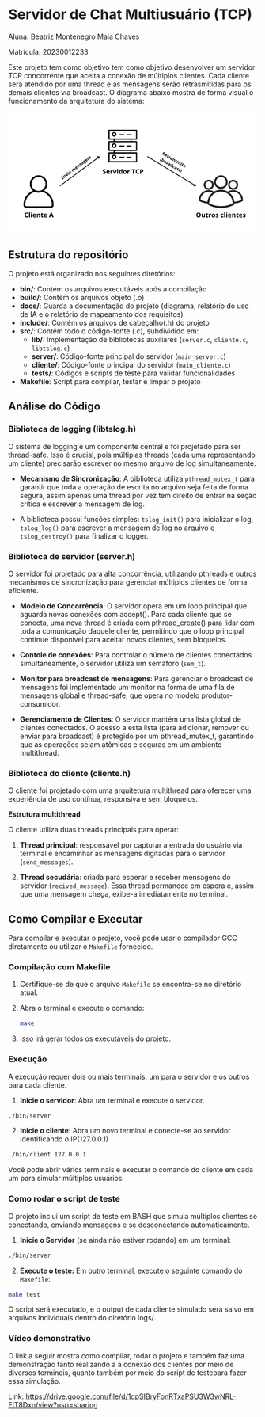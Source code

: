 # Servidor de Chat Multiusuário (TCP)
Aluna: Beatriz Montenegro Maia Chaves 

Matrícula: 20230012233

Este projeto tem como objetivo tem como objetivo desenvolver um servidor TCP concorrente que aceita a conexão de múltiplos clientes. Cada cliente será atendido por uma thread e as mensagens serão retrasmitidas para os demais clientes via broadcast. O diagrama abaixo mostra de forma visual o funcionamento da arquitetura do sistema: 

![alt text](docs/diagrama.png)


## Estrutura do repositório

O projeto está organizado nos seguintes diretórios:
- **bin/**: Contém os arquivos executáveis após a compilação
- **build/**: Contém os arquivos objeto (.o)
- **docs/**: Guarda a documentação do projeto (diagrama, relatório do uso de IA e o relatório de mapeamento dos requisitos)
- **include/**: Contém os arquivos de cabeçalho(.h) do projeto
- **src/**: Contém todo o código-fonte (.c), subdividido em:
    - **lib/**: Implementação de bibliotecas auxiliares (`server.c`, `cliente.c`, `libtslog.c`)
    - **server/**: Código-fonte principal do servidor (`main_server.c`)
    - **cliente/**: Código-fonte principal do servidor (`main_cliente.c`)
    - **tests/**: Códigos e scripts de teste para validar funcionalidades
- **Makefile**: Script para compilar, testar e limpar o projeto


## Análise do Código

### Biblioteca de logging (libtslog.h)

O sistema de logging é um componente central e foi projetado para ser thread-safe. Isso é crucial, pois múltiplas threads (cada uma representando um cliente) precisarão escrever no mesmo arquivo de log simultaneamente.

- **Mecanismo de Sincronização**: A biblioteca utiliza `pthread_mutex_t` para garantir que toda a operação de escrita no arquivo seja feita de forma segura, assim apenas uma thread por vez tem direito de entrar na seção crítica e escrever a mensagem de log. 

- A biblioteca possui funções simples: `tslog_init()` para inicializar o log, `tslog_log()` para escrever a mensagem de log no arquivo e `tslog_destroy()` para finalizar o logger.

### Biblioteca de servidor (server.h)
O servidor foi projetado para alta concorrência, utilizando pthreads  e outros mecanismos de sincronização para gerenciar múltiplos clientes de forma eficiente.

- **Modelo de Concorrência**: O servidor opera em um loop principal que aguarda novas conexões com accept(). Para cada cliente que se conecta, uma nova thread é criada com pthread_create() para lidar com toda a comunicação daquele cliente, permitindo que o loop principal continue disponível para aceitar novos clientes, sem bloqueios.

- **Contole de conexões**:  Para controlar o número de clientes conectados simultaneamente, o servidor utiliza um semáforo (`sem_t`).

- **Monitor para broadcast de mensagens**:  Para gerenciar o broadcast de mensagens foi implementado um monitor na forma de uma fila de mensagens global e thread-safe, que opera no modelo produtor-consumidor.

- **Gerenciamento de Clientes**: O servidor mantém uma lista global de clientes conectados. O acesso a esta lista (para adicionar, remover ou enviar para broadcast) é protegido por um pthread_mutex_t, garantindo que as operações sejam atômicas e seguras em um ambiente multithread.


### Biblioteca do cliente (cliente.h)
O cliente foi projetado com uma arquitetura multithread para oferecer uma experiência de uso contínua, responsiva e sem bloqueios.


**Estrutura multithread**  

O cliente utiliza duas threads principais para operar: 

1. **Thread principal**: responsável por capturar a entrada do usuário via terminal e encaminhar as mensagens digitadas para o servidor (`send_messages`).

2. **Thread secudária**: criada para esperar e receber mensagens do servidor (`recived_message`). Essa thread permanece em espera e, assim que uma mensagem chega, exibe-a imediatamente no terminal.

## Como Compilar e Executar

Para compilar e executar o projeto, você pode usar o compilador GCC diretamente ou utilizar o `Makefile` fornecido.

### Compilação com Makefile

1.  Certifique-se de que o arquivo `Makefile` se encontra-se no diretório atual.
2.  Abra o terminal e execute o comando:

    ```bash
    make
    ```
3.  Isso irá gerar todos os executáveis do projeto.


### Execução
A execução requer dois ou mais terminais: um para o servidor e os outros para cada cliente.

1. **Inicie o servidor**: Abra um terminal e execute o servidor.  

```bash
./bin/server
```  

2. **Inicie o cliente**: Abra um novo terminal e conecte-se ao servidor identificando o IP(127.0.0.1)  

```bash
./bin/client 127.0.0.1
```

Você pode abrir vários terminais e executar o comando do cliente em cada um para simular múltiplos usuários.

### Como rodar o script de teste
O projeto inclui um script de teste em BASH que simula múltiplos clientes se conectando, enviando mensagens e se desconectando automaticamente.

1. **Inicie o Servidor** (se ainda não estiver rodando) em um terminal:

```bash
./bin/server
```    

2. **Execute o teste:** Em outro terminal, execute o seguinte comando do `Makefile`:


```bash
make test
```   

O script será executado, e o output de cada cliente simulado será salvo em arquivos individuais dentro do diretório logs/.

### Vídeo demonstrativo
O link a seguir mostra como compilar, rodar o projeto e também faz uma demonstração tanto realizando a a conexão dos clientes por meio de diversos termineis, quanto também por meio do script de testepara fazer essa simulação.

Link: https://drive.google.com/file/d/1qpSIBryFonRTxaPSU3W3wNRL-FlT8Dxn/view?usp=sharing